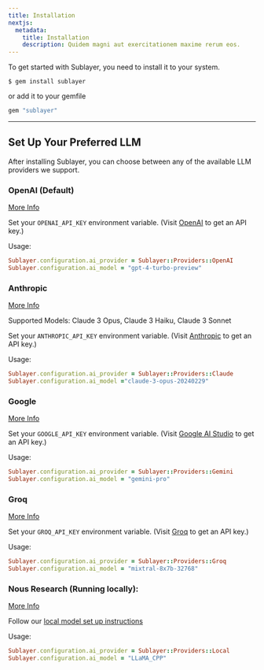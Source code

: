 ```yaml
---
title: Installation
nextjs:
  metadata:
    title: Installation
    description: Quidem magni aut exercitationem maxime rerum eos.
---
```


To get started with Sublayer, you need to install it to your system.

```shell
$ gem install sublayer
```

or add it to your gemfile

```ruby
gem "sublayer"
```

---

## Set Up Your Preferred LLM

After installing Sublayer, you can choose between any of the available LLM
providers we support.

### OpenAI (Default)
[More Info]('/docs/providers/openai')

Set your `OPENAI_API_KEY` environment variable. (Visit [OpenAI](https://openai.com/product) to get an API key.)

Usage:

```ruby
Sublayer.configuration.ai_provider = Sublayer::Providers::OpenAI
Sublayer.configuration.ai_model = "gpt-4-turbo-preview"
```

### Anthropic
[More Info]('/docs/providers/anthropic')

Supported Models: Claude 3 Opus, Claude 3 Haiku, Claude 3 Sonnet

Set your `ANTHROPIC_API_KEY` environment variable. (Visit [Anthropic](https://anthropic.com/) to get an API key.)

Usage:

```ruby
Sublayer.configuration.ai_provider = Sublayer::Providers::Claude
Sublayer.configuration.ai_model ="claude-3-opus-20240229"
```

### Google
[More Info]('/docs/providers/google')

Set your `GOOGLE_API_KEY` environment variable. (Visit [Google AI Studio](https://ai.google.dev/) to get an API key.)

Usage:

```ruby
Sublayer.configuration.ai_provider = Sublayer::Providers::Gemini
Sublayer.configuration.ai_model = "gemini-pro"
```

### Groq
[More Info]('/docs/providers/groq')

Set your `GROQ_API_KEY` environment variable. (Visit [Groq](https://console.groq.com/) to get an API key.)

Usage:

```ruby
Sublayer.configuration.ai_provider = Sublayer::Providers::Groq
Sublayer.configuration.ai_model = "mixtral-8x7b-32768"
```

### Nous Research (Running locally):
[More Info]('/docs/providers/nous-research')

Follow our [local model set up
instructions]('/docs/guides/running-local-models')

Usage:

```ruby
Sublayer.configuration.ai_provider = Sublayer::Providers::Local
Sublayer.configuration.ai_model = "LLaMA_CPP"
```
